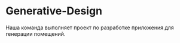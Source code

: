 # Generative-Design
Наша команда выполняет проект по разработке приложения для генерации помещений. 
